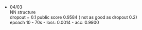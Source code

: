 + 04/03 <br>
NN structure <br>
dropout = 0.1 public score 0.9584 ( not as good as dropout 0.2) <br>
epoach 10  - 70s - loss: 0.0014 - acc: 0.9900 <br>
